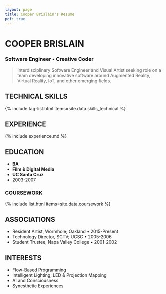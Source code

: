 ```yaml
---
layout: page
title: Cooper Brislain's Resume
pdf: true
---
```

COOPER BRISLAIN
===============
### Software Engineer • Creative Coder

> Interdisciplinary Software Engineer and Visual Artist seeking role on a team developing innovative software around Augmented Reality, Virtual Reality, IoT, and other emerging fields.

## TECHNICAL SKILLS

{% include tag-list.html items=site.data.skills_technical %}

## EXPERIENCE 

{% include experience.md %}

## EDUCATION

* __BA__
* __Film & Digital Media__
* __UC Santa Cruz__
* 2003-2007  

### COURSEWORK

{% include list.html items=site.data.coursework %}

## ASSOCIATIONS

- Resident Artist, Wormhole; Oakland • 2015-Present
- Technology Director, SCTV; UCSC • 2005-2006
- Student Trustee, Napa Valley College • 2001-2002

## INTERESTS

- Flow-Based Programming
- Intelligent Lighting, LED & Projection Mapping
- AI and Consciousness
- Synesthetic Experiences

